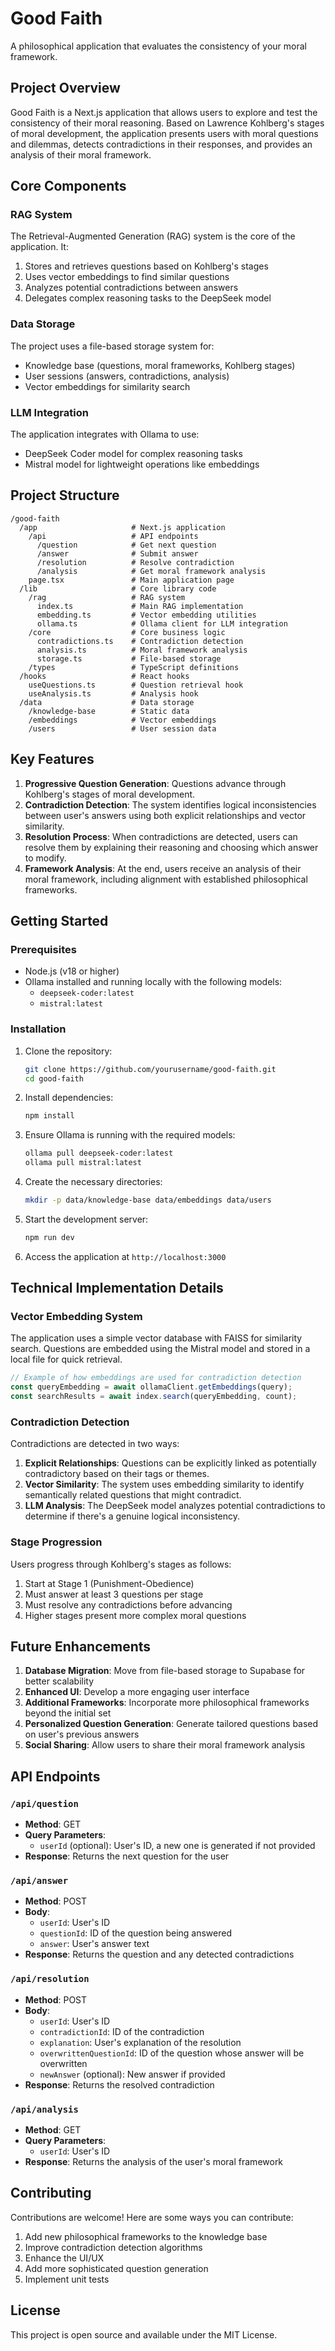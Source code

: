 # Good Faith

A philosophical application that evaluates the consistency of your moral framework.

## Project Overview

Good Faith is a Next.js application that allows users to explore and test the consistency of their moral reasoning. Based on Lawrence Kohlberg's stages of moral development, the application presents users with moral questions and dilemmas, detects contradictions in their responses, and provides an analysis of their moral framework.

## Core Components

### RAG System

The Retrieval-Augmented Generation (RAG) system is the core of the application. It:

1. Stores and retrieves questions based on Kohlberg's stages
2. Uses vector embeddings to find similar questions
3. Analyzes potential contradictions between answers
4. Delegates complex reasoning tasks to the DeepSeek model

### Data Storage

The project uses a file-based storage system for:

* Knowledge base (questions, moral frameworks, Kohlberg stages)
* User sessions (answers, contradictions, analysis)
* Vector embeddings for similarity search

### LLM Integration

The application integrates with Ollama to use:

* DeepSeek Coder model for complex reasoning tasks
* Mistral model for lightweight operations like embeddings

## Project Structure

```
/good-faith
  /app                     # Next.js application
    /api                   # API endpoints
      /question            # Get next question
      /answer              # Submit answer
      /resolution          # Resolve contradiction
      /analysis            # Get moral framework analysis
    page.tsx               # Main application page
  /lib                     # Core library code
    /rag                   # RAG system
      index.ts             # Main RAG implementation
      embedding.ts         # Vector embedding utilities
      ollama.ts            # Ollama client for LLM integration
    /core                  # Core business logic
      contradictions.ts    # Contradiction detection
      analysis.ts          # Moral framework analysis
      storage.ts           # File-based storage
    /types                 # TypeScript definitions
  /hooks                   # React hooks
    useQuestions.ts        # Question retrieval hook
    useAnalysis.ts         # Analysis hook
  /data                    # Data storage
    /knowledge-base        # Static data
    /embeddings            # Vector embeddings
    /users                 # User session data
```

## Key Features

1. **Progressive Question Generation**: Questions advance through Kohlberg's stages of moral development.
2. **Contradiction Detection**: The system identifies logical inconsistencies between user's answers using both explicit relationships and vector similarity.
3. **Resolution Process**: When contradictions are detected, users can resolve them by explaining their reasoning and choosing which answer to modify.
4. **Framework Analysis**: At the end, users receive an analysis of their moral framework, including alignment with established philosophical frameworks.

## Getting Started

### Prerequisites

* Node.js (v18 or higher)
* Ollama installed and running locally with the following models:
   * `deepseek-coder:latest`
   * `mistral:latest`

### Installation

1. Clone the repository:
   ```bash
   git clone https://github.com/yourusername/good-faith.git
   cd good-faith
   ```

2. Install dependencies:
   ```bash
   npm install
   ```

3. Ensure Ollama is running with the required models:
   ```bash
   ollama pull deepseek-coder:latest
   ollama pull mistral:latest
   ```

4. Create the necessary directories:
   ```bash
   mkdir -p data/knowledge-base data/embeddings data/users
   ```

5. Start the development server:
   ```bash
   npm run dev
   ```

6. Access the application at `http://localhost:3000`

## Technical Implementation Details

### Vector Embedding System

The application uses a simple vector database with FAISS for similarity search. Questions are embedded using the Mistral model and stored in a local file for quick retrieval.

```typescript
// Example of how embeddings are used for contradiction detection
const queryEmbedding = await ollamaClient.getEmbeddings(query);
const searchResults = await index.search(queryEmbedding, count);
```

### Contradiction Detection

Contradictions are detected in two ways:

1. **Explicit Relationships**: Questions can be explicitly linked as potentially contradictory based on their tags or themes.
2. **Vector Similarity**: The system uses embedding similarity to identify semantically related questions that might contradict.
3. **LLM Analysis**: The DeepSeek model analyzes potential contradictions to determine if there's a genuine logical inconsistency.

### Stage Progression

Users progress through Kohlberg's stages as follows:

1. Start at Stage 1 (Punishment-Obedience)
2. Must answer at least 3 questions per stage
3. Must resolve any contradictions before advancing
4. Higher stages present more complex moral questions

## Future Enhancements

1. **Database Migration**: Move from file-based storage to Supabase for better scalability
2. **Enhanced UI**: Develop a more engaging user interface
3. **Additional Frameworks**: Incorporate more philosophical frameworks beyond the initial set
4. **Personalized Question Generation**: Generate tailored questions based on user's previous answers
5. **Social Sharing**: Allow users to share their moral framework analysis

## API Endpoints

### `/api/question`

- **Method**: GET
- **Query Parameters**:
  - `userId` (optional): User's ID, a new one is generated if not provided
- **Response**: Returns the next question for the user

### `/api/answer`

- **Method**: POST
- **Body**:
  - `userId`: User's ID
  - `questionId`: ID of the question being answered
  - `answer`: User's answer text
- **Response**: Returns the question and any detected contradictions

### `/api/resolution`

- **Method**: POST
- **Body**:
  - `userId`: User's ID
  - `contradictionId`: ID of the contradiction
  - `explanation`: User's explanation of the resolution
  - `overwrittenQuestionId`: ID of the question whose answer will be overwritten
  - `newAnswer` (optional): New answer if provided
- **Response**: Returns the resolved contradiction

### `/api/analysis`

- **Method**: GET
- **Query Parameters**:
  - `userId`: User's ID
- **Response**: Returns the analysis of the user's moral framework

## Contributing

Contributions are welcome! Here are some ways you can contribute:

1. Add new philosophical frameworks to the knowledge base
2. Improve contradiction detection algorithms
3. Enhance the UI/UX
4. Add more sophisticated question generation
5. Implement unit tests

## License

This project is open source and available under the MIT License.